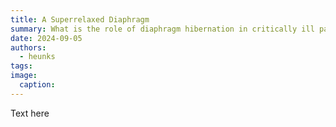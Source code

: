 ```yaml
---
title: A Superrelaxed Diaphragm
summary: What is the role of diaphragm hibernation in critically ill patients?
date: 2024-09-05
authors:
  - heunks
tags:
image:
  caption:
---
```


Text here